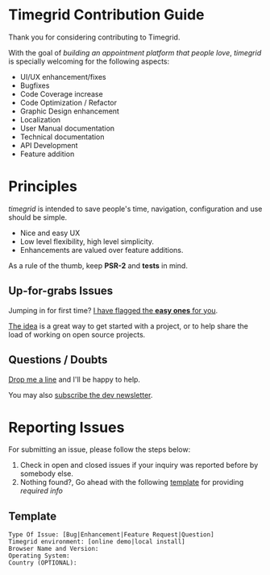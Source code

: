 # Timegrid Contribution Guide

Thank you for considering contributing to Timegrid.

With the goal of *building an appointment platform that people love*, *timegrid*
is specially welcoming for the following aspects:

  * UI/UX enhancement/fixes
  * Bugfixes
  * Code Coverage increase
  * Code Optimization / Refactor
  * Graphic Design enhancement
  * Localization
  * User Manual documentation
  * Technical documentation
  * API Development
  * Feature addition

# Principles

*timegrid* is intended to save people's time, navigation, configuration and use 
should be simple.

  * Nice and easy UX
  * Low level flexibility, high level simplicity.
  * Enhancements are valued over feature additions.

As a rule of the thumb, keep **PSR-2** and **tests** in mind.

## Up-for-grabs Issues

Jumping in for first time? [I have flagged the **easy ones** for you](https://github.com/timegridio/timegrid/labels/up-for-grabs).

[The idea](http://up-for-grabs.net/) is a great way to get started with a 
project, or to help share the load of working on open source projects.

## Questions / Doubts

[Drop me a line](https://gitter.im/alariva/timegridDevelopment?utm_source=badge&utm_medium=badge&utm_campaign=pr-badge&utm_content=badge) 
and I'll be happy to help.

You may also [subscribe the dev newsletter](http://eepurl.com/bF_ARX).

# Reporting Issues

For submitting an issue, please follow the steps below:

1. Check in open and closed issues if your inquiry was reported before by 
somebody else.
2. Nothing found?, Go ahead with the following [template](#template) for 
providing *required info*

## Template

    Type Of Issue: [Bug|Enhancement|Feature Request|Question]
    Timegrid environment: [online demo|local install]
    Browser Name and Version: 
    Operating System: 
    Country (OPTIONAL): 
